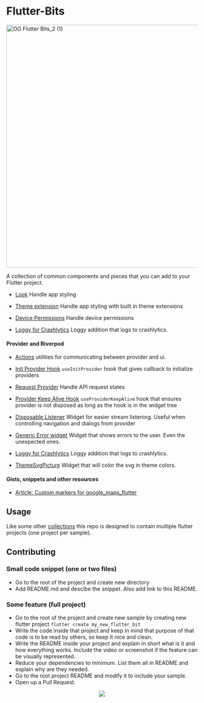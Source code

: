 # Flutter-Bits

<img width="640" alt="OG Flutter Bits_2 (1)" src="https://user-images.githubusercontent.com/5460328/129521694-813cafba-68ca-49d8-a55e-5bbd3af58eb3.png">

A collection of common components and pieces that you can add to your Flutter project.

- [Look](https://github.com/infinum/Flutter-Bits/blob/master/look)
Handle app styling

- [Theme extension](https://github.com/infinum/Flutter-Bits/blob/master/theme_extension)
  Handle app styling with built in theme extensions

- [Device Permissions](https://github.com/infinum/flutter-bits/tree/master/device_permissions)
Handle device permissions

- [Loggy for Crashlytics](https://github.com/infinum/flutter-bits/tree/master/loggy_crashlytics)
Loggy addition that logs to crashlytics.

#### Provider and Riverpod

- [Actions](actions/README.md) utilities for communicating between provider and ui.

- [Init Provider Hook](https://github.com/infinum/flutter-bits/tree/master/init_provider_hook)
`useInitProvider` hook that gives callback to initialize providers

- [Request Provider](https://github.com/infinum/flutter-bits/tree/master/request_provider)
Handle API request states

- [Provider Keep Alive Hook](https://github.com/infinum/flutter-bits/tree/master/provider_keep_alive_hook)
`useProviderKeepAlive` hook that ensures provider is not disposed as long as the hook is in the widget tree

- [Disposable Listener](https://github.com/infinum/flutter-bits/tree/master/disposable_listener)
Widget for easier stream listening. Useful when controlling navigation and dialogs from provider

- [Generic Error widget](https://github.com/infinum/Flutter-Bits/blob/master/generic_error_widget)
Widget that shows errors to the user. Even the unexpected ones.

- [Loggy for Crashlytics](https://github.com/infinum/flutter-bits/tree/master/loggy_crashlytics)
Loggy addition that logs to crashlytics.

- [ThemeSvgPicture](https://github.com/infinum/flutter-bits/tree/master/theme_svg_picture)
Widget that will color the svg in theme colors.

#### Gists, snippets and other resources

- [Article: Custom markers for google_maps_flutter](https://infinum.com/the-capsized-eight/creating-custom-markers-on-google-maps-in-flutter-apps)

## Usage

Like some other [collections](https://github.com/gskinnerTeam/flutter_vignettes) this repo is designed to contain multiple flutter projects (one project per sample).

## Contributing

### Small code snippet (one or two files)
- Go to the root of the project and create new directory
- Add README.md and descibe the snippet. Also add link to this README.

### Some feature (full project)
- Go to the root of the project and create new sample by creating new flutter project `flutter create my_new_flutter_bit`
- Write the code inside that project and keep in mind that purpose of that code is to be read by others, so keep it nice and clean.
- Write the README inside your project and explain in short what is it and how everything works. Include the video or screenshot if the feature can be visually represented.
- Reduce your dependencies to minimum. List them all in README and explain why are they needed.
- Go to the root project README and modify it to include your sample.
- Open up a Pull Request.

<p align="center">
  <a href='https://infinum.com'>
    <picture>
        <source srcset="https://assets.infinum.com/brand/logo/static/white.svg" media="(prefers-color-scheme: dark)">
        <img src="https://assets.infinum.com/brand/logo/static/default.svg">
    </picture>
  </a>
</p>
